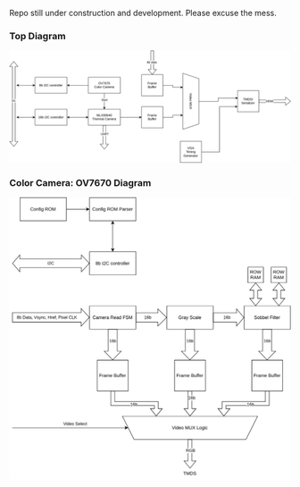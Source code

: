 Repo still under construction and development. Please excuse the mess.

### Top Diagram
![top](diagrams/top.drawio.svg)

### Color Camera: OV7670 Diagram
![top](diagrams/ov_camera.drawio.svg)
